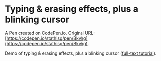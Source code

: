 # Typing & erasing effects, plus a blinking cursor

A Pen created on CodePen.io. Original URL: [https://codepen.io/stathisg/pen/Bkvhg](https://codepen.io/stathisg/pen/Bkvhg).

Demo of typing & erasing effects, plus a blinking cursor ([full-text tutorial](http://burnmind.com/tutorials/how-to-create-a-typing-effect-an-eraser-effect-and-a-blinking-cursor-using-jquery)).
